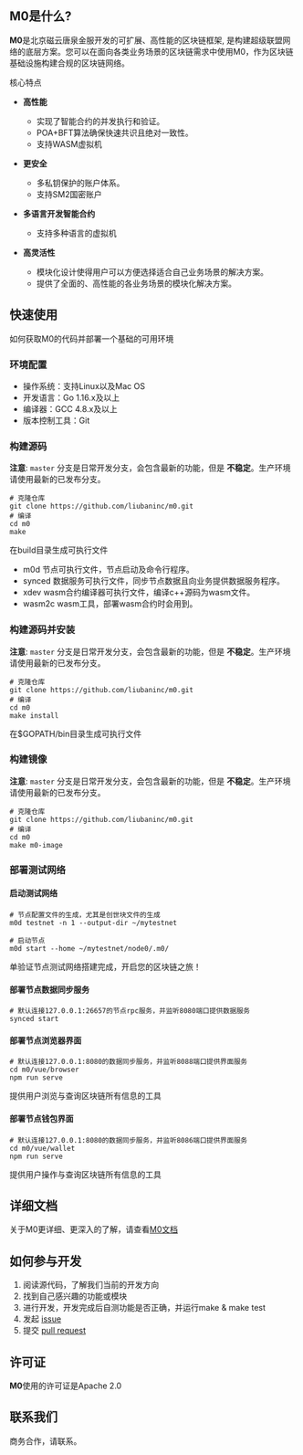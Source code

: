 ## M0是什么? 

**M0**是北京磁云唐泉金服开发的可扩展、高性能的区块链框架, 是构建超级联盟网络的底层方案。您可以在面向各类业务场景的区块链需求中使用M0，作为区块链基础设施构建合规的区块链网络。

核心特点

* **高性能**
    * 实现了智能合约的并发执行和验证。
    * POA+BFT算法确保快速共识且绝对一致性。
    * 支持WASM虚拟机

* **更安全**
    * 多私钥保护的账户体系。
    * 支持SM2国密账户

* **多语言开发智能合约**
    * 支持多种语言的虚拟机
    
* **高灵活性**
    * 模块化设计使得用户可以方便选择适合自己业务场景的解决方案。
    * 提供了全面的、高性能的各业务场景的模块化解决方案。

## 快速使用

如何获取M0的代码并部署一个基础的可用环境

### 环境配置
* 操作系统：支持Linux以及Mac OS
* 开发语言：Go 1.16.x及以上
* 编译器：GCC 4.8.x及以上
* 版本控制工具：Git

### 构建源码
**注意**: `master` 分支是日常开发分支，会包含最新的功能，但是 **不稳定**。生产环境请使用最新的已发布分支。

```
# 克隆仓库
git clone https://github.com/liubaninc/m0.git
# 编译
cd m0
make
```

在build目录生成可执行文件
- m0d 节点可执行文件，节点启动及命令行程序。   
- synced 数据服务可执行文件，同步节点数据且向业务提供数据服务程序。   
- xdev wasm合约编译器可执行文件，编译c++源码为wasm文件。   
- wasm2c wasm工具，部署wasm合约时会用到。

### 构建源码并安装

**注意**: `master` 分支是日常开发分支，会包含最新的功能，但是 **不稳定**。生产环境请使用最新的已发布分支。

```
# 克隆仓库
git clone https://github.com/liubaninc/m0.git
# 编译
cd m0
make install
```

在$GOPATH/bin目录生成可执行文件

### 构建镜像

**注意**: `master` 分支是日常开发分支，会包含最新的功能，但是 **不稳定**。生产环境请使用最新的已发布分支。

```
# 克隆仓库
git clone https://github.com/liubaninc/m0.git
# 编译
cd m0
make m0-image
```

### 部署测试网络

#### 启动测试网络
```shell
# 节点配置文件的生成，尤其是创世块文件的生成
m0d testnet -n 1 --output-dir ~/mytestnet

# 启动节点
m0d start --home ~/mytestnet/node0/.m0/
```

单验证节点测试网络搭建完成，开启您的区块链之旅！


#### 部署节点数据同步服务
```shell script
# 默认连接127.0.0.1:26657的节点rpc服务，并监听8080端口提供数据服务
synced start
```

#### 部署节点浏览器界面
```shell script
# 默认连接127.0.0.1:8080的数据同步服务，并监听8088端口提供界面服务
cd m0/vue/browser
npm run serve
```
提供用户浏览与查询区块链所有信息的工具
#### 部署节点钱包界面
```shell script
# 默认连接127.0.0.1:8080的数据同步服务，并监听8086端口提供界面服务
cd m0/vue/wallet
npm run serve
```
提供用户操作与查询区块链所有信息的工具

## 详细文档

关于M0更详细、更深入的了解，请查看[M0文档](./docs/README.md)

## 如何参与开发
1. 阅读源代码，了解我们当前的开发方向
2. 找到自己感兴趣的功能或模块
3. 进行开发，开发完成后自测功能是否正确，并运行make & make test
4. 发起 [issue](.gitee/ISSUE_TEMPLATE.zh-CN.md)
5. 提交 [pull request](.gitee/PULL_REQUEST_TEMPLATE.zh-CN.md)

## 许可证
**M0**使用的许可证是Apache 2.0

## 联系我们
商务合作，请联系。
